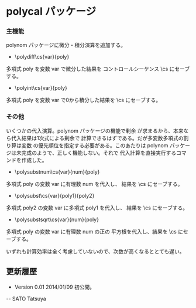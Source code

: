 polycal パッケージ
==================

### 主機能
polynom パッケージに微分・積分演算を追加する。

  * \polydiff\cs{var}{poly}

  多項式 poly を変数 var で微分した結果を
  コントロールシーケンス \cs  にセーブする。

  * \polyint\cs{var}{poly}

  多項式 poly を変数 var で0から積分した結果を
  \cs にセーブする。

### その他
いくつかの代入演算。polynom パッケージの機能で剰余
が求まるから、本来なら代入結果は1次式による剰余で
計算できるはずである。だが多変数多項式の割り算は変数
の優先順位を指定する必要がある。このあたりは polynom
パッケージは未完成のようで、正しく機能しない。それで
代入計算を直接実行するコマンドを作成した。

  * \polysubstnum\cs{var}{num}{poly}

  多項式  poly  の変数  var  に有理数  num  を代入し、
  結果を \cs にセーブする。

  * \polysubst\cs{var}{poly1}{poly2}

  多項式  poly2  の変数  var  に多項式  poly1  を代入し、
  結果を \cs にセーブする。

  * \polysubstsqrt\cs{var}{num}{poly}

  多項式  poly  の変数  var  に有理数  num  の正の
  平方根を代入し、結果を \cs にセーブする。

いずれも計算効率は全く考慮していないので、次数が高くなるととても遅い。

更新履歴
--------

  * Version 0.01 2014/01/09 初公開。

-- 
SATO Tatsuya
